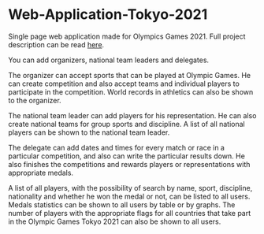 # Web-Application-Tokyo-2021

Single page web application made for Olympics Games 2021.
Full project description can be read [here](./description/OlympicGamesTokyo2021.pdf).

You can add organizers, national team leaders and delegates.

The organizer can accept sports that can be played at Olympic Games. He can create competition and also accept teams and individual players to participate in the competition. World records in athletics can also be shown to the organizer.

The national team leader can add players for his representation. He can also create national teams for group sports and discipline. A list of all national players can be shown to the national team leader.

The delegate can add dates and times for every match or race in a particular competition, and also can write the particular results down. He also finishes the competitions and rewards players or representations with appropriate medals.

A list of all players, with the possibility of search by name, sport, discipline, nationality and whether he won the medal or not, can be listed to all users.
Medals statistics can be shown to all users by table or by graphs.
The number of players with the appropriate flags for all countries that take part in the Olympic Games Tokyo 2021 can also be shown to all users.
